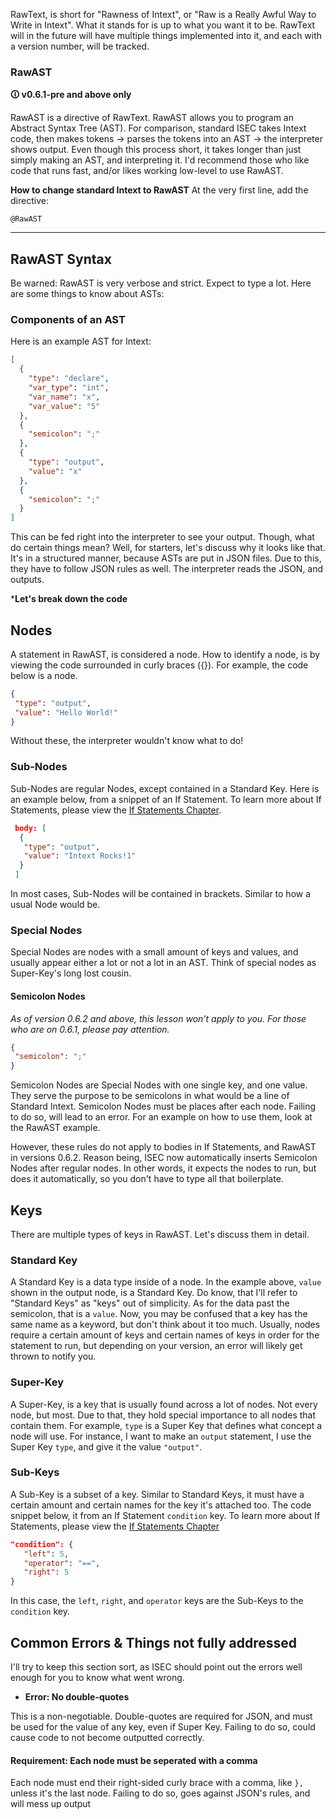 RawText, is short for "Rawness of Intext", or "Raw is a Really Awful Way to Write in Intext". What it stands for is up to what you want it to be. RawText will in the future will have multiple things implemented into it, and each with a version number, will be tracked. 

### RawAST
**🛈 v0.6.1-pre and above only**

RawAST is a directive of RawText. RawAST allows you to program an Abstract Syntax Tree (AST). For comparison, standard ISEC takes Intext code, then makes tokens -> parses the tokens into an AST -> the interpreter shows output. Even though this process short, it takes longer than just simply making an AST, and interpreting it. I'd recommend those who like code that runs fast, and/or likes working low-level to use RawAST.

**How to change standard Intext to RawAST**
At the very first line, add the directive: 
``` plaintext
@RawAST
```

***

## RawAST Syntax
Be warned: RawAST is very verbose and strict. Expect to type a lot. Here are some things to know about ASTs:
### Components of an AST
Here is an example AST for Intext:
``` JSON
[
  {
    "type": "declare",
    "var_type": "int",
    "var_name": "x",
    "var_value": "5"
  },
  {
    "semicolon": ";"
  },
  {
    "type": "output",
    "value": "x"
  },
  {
    "semicolon": ";"
  }
]
```
This can be fed right into the interpreter to see your output. Though, what do certain things mean? Well, for starters, let's discuss why it looks like that. It's in a structured manner, because ASTs are put in JSON files. Due to this, they have to follow JSON rules as well. The interpreter reads the JSON, and outputs.

***Let's break down the code**
## Nodes
A statement in RawAST, is considered a node. How to identify a node, is by viewing the code surrounded in curly braces ({}). For example, the code below is a node.
```JSON
{
 "type": "output",
 "value": "Hello World!"
}
```
Without these, the interpreter wouldn't know what to do!

### Sub-Nodes
Sub-Nodes are regular Nodes, except contained in a Standard Key. Here is an example below, from a snippet of an If Statement. To learn more about If Statements, please view the [If Statements Chapter](https://github.com/Elemnto56/Intextual_File_Lang/wiki/If-Statements).
```JSON
 body: [
  {
   "type": "output",
   "value": "Intext Rocks!1"
  }
 ]
```
In most cases, Sub-Nodes will be contained in brackets. Similar to how a usual Node would be.

### Special Nodes
Special Nodes are nodes with a small amount of keys and values, and usually appear either a lot or not a lot in an AST. Think of special nodes as Super-Key's long lost cousin. 

#### Semicolon Nodes
_As of version 0.6.2 and above, this lesson won't apply to you. For those who are on 0.6.1, please pay attention._ 
```JSON
{
 "semicolon": ";"
}
```
Semicolon Nodes are Special Nodes with one single key, and one value. They serve the purpose to be semicolons in what would be a line of Standard Intext. Semicolon Nodes must be places after each node. Failing to do so, will lead to an error. For an example on how to use them, look at the RawAST example. 

However, these rules do not apply to bodies in If Statements, and RawAST in versions 0.6.2. Reason being, ISEC now automatically inserts Semicolon Nodes after regular nodes. In other words, it expects the nodes to run, but does it automatically, so you don't have to type all that boilerplate.

## Keys
There are multiple types of keys in RawAST. Let's discuss them in detail.

### Standard Key
A Standard Key is a data type inside of a node. In the example above, ``value`` shown in the output node, is a Standard Key. Do know, that I'll refer to "Standard Keys" as "keys" out of simplicity. As for the data past the semicolon, that is a ``value``. Now, you may be confused that a key has the same name as a keyword, but don't think about it too much. Usually, nodes require a certain amount of keys and certain names of keys in order for the statement to run, but depending on your version, an error will likely get thrown to notify you.
 
### Super-Key
A Super-Key, is a key that is usually found across a lot of nodes. Not every node, but most. Due to that, they hold special importance to all nodes that contain them. For example, ``type`` is a Super Key that defines what concept a node will use. For instance, I want to make an ``output`` statement, I use the Super Key ``type``, and give it the value ``"output"``.

### Sub-Keys
A Sub-Key is a subset of a key. Similar to Standard Keys, it must have a certain amount and certain names for the key it's attached too. The code snippet below, it from an If Statement ``condition`` key. To learn more about If Statements, please view the [If Statements Chapter](https://github.com/Elemnto56/Intextual_File_Lang/wiki/If-Statements)
```JSON
"condition": {
   "left": 5,
   "operator": "==",
   "right": 5
}
```
In this case, the ``left``, ``right``, and ``operator`` keys are the Sub-Keys to the ``condition`` key.

## Common Errors & Things not fully addressed
I'll try to keep this section sort, as ISEC should point out the errors well enough for you to know what went wrong. 

- **Error: No double-quotes**

This is a non-negotiable. Double-quotes are required for JSON, and must be used for the value of any key, even if Super Key. Failing to do so, could cause code to not become outputted correctly.

#### **Requirement: Each node must be seperated with a comma**

Each node must end their right-sided curly brace with a comma, like ``},`` unless it's the last node. Failing to do so, goes against JSON's rules, and will mess up output
